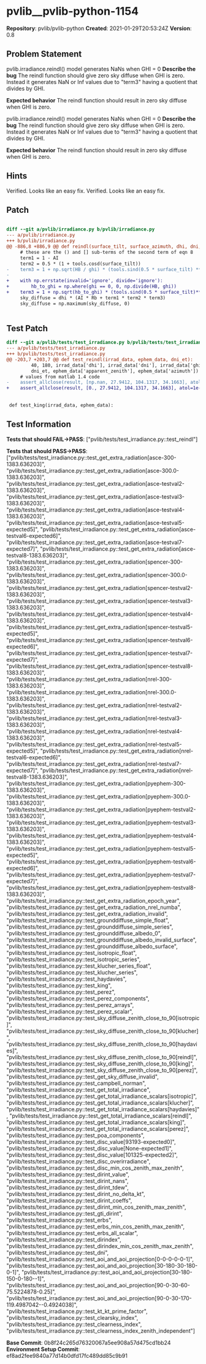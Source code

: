 # pvlib__pvlib-python-1154

**Repository**: pvlib/pvlib-python
**Created**: 2021-01-29T20:53:24Z
**Version**: 0.8

## Problem Statement

pvlib.irradiance.reindl() model generates NaNs when GHI = 0
**Describe the bug**
The reindl function should give zero sky diffuse when GHI is zero. Instead it generates NaN or Inf values due to "term3" having a quotient that divides by GHI.  

**Expected behavior**
The reindl function should result in zero sky diffuse when GHI is zero.


pvlib.irradiance.reindl() model generates NaNs when GHI = 0
**Describe the bug**
The reindl function should give zero sky diffuse when GHI is zero. Instead it generates NaN or Inf values due to "term3" having a quotient that divides by GHI.  

**Expected behavior**
The reindl function should result in zero sky diffuse when GHI is zero.




## Hints

Verified. Looks like an easy fix.
Verified. Looks like an easy fix.

## Patch

```diff

diff --git a/pvlib/irradiance.py b/pvlib/irradiance.py
--- a/pvlib/irradiance.py
+++ b/pvlib/irradiance.py
@@ -886,8 +886,9 @@ def reindl(surface_tilt, surface_azimuth, dhi, dni, ghi, dni_extra,
     # these are the () and [] sub-terms of the second term of eqn 8
     term1 = 1 - AI
     term2 = 0.5 * (1 + tools.cosd(surface_tilt))
-    term3 = 1 + np.sqrt(HB / ghi) * (tools.sind(0.5 * surface_tilt) ** 3)
-
+    with np.errstate(invalid='ignore', divide='ignore'):
+        hb_to_ghi = np.where(ghi == 0, 0, np.divide(HB, ghi))
+    term3 = 1 + np.sqrt(hb_to_ghi) * (tools.sind(0.5 * surface_tilt)**3)
     sky_diffuse = dhi * (AI * Rb + term1 * term2 * term3)
     sky_diffuse = np.maximum(sky_diffuse, 0)
 


```

## Test Patch

```diff
diff --git a/pvlib/tests/test_irradiance.py b/pvlib/tests/test_irradiance.py
--- a/pvlib/tests/test_irradiance.py
+++ b/pvlib/tests/test_irradiance.py
@@ -203,7 +203,7 @@ def test_reindl(irrad_data, ephem_data, dni_et):
         40, 180, irrad_data['dhi'], irrad_data['dni'], irrad_data['ghi'],
         dni_et, ephem_data['apparent_zenith'], ephem_data['azimuth'])
     # values from matlab 1.4 code
-    assert_allclose(result, [np.nan, 27.9412, 104.1317, 34.1663], atol=1e-4)
+    assert_allclose(result, [0., 27.9412, 104.1317, 34.1663], atol=1e-4)
 
 
 def test_king(irrad_data, ephem_data):

```

## Test Information

**Tests that should FAIL→PASS**: ["pvlib/tests/test_irradiance.py::test_reindl"]

**Tests that should PASS→PASS**: ["pvlib/tests/test_irradiance.py::test_get_extra_radiation[asce-300-1383.636203]", "pvlib/tests/test_irradiance.py::test_get_extra_radiation[asce-300.0-1383.636203]", "pvlib/tests/test_irradiance.py::test_get_extra_radiation[asce-testval2-1383.636203]", "pvlib/tests/test_irradiance.py::test_get_extra_radiation[asce-testval3-1383.636203]", "pvlib/tests/test_irradiance.py::test_get_extra_radiation[asce-testval4-1383.636203]", "pvlib/tests/test_irradiance.py::test_get_extra_radiation[asce-testval5-expected5]", "pvlib/tests/test_irradiance.py::test_get_extra_radiation[asce-testval6-expected6]", "pvlib/tests/test_irradiance.py::test_get_extra_radiation[asce-testval7-expected7]", "pvlib/tests/test_irradiance.py::test_get_extra_radiation[asce-testval8-1383.636203]", "pvlib/tests/test_irradiance.py::test_get_extra_radiation[spencer-300-1383.636203]", "pvlib/tests/test_irradiance.py::test_get_extra_radiation[spencer-300.0-1383.636203]", "pvlib/tests/test_irradiance.py::test_get_extra_radiation[spencer-testval2-1383.636203]", "pvlib/tests/test_irradiance.py::test_get_extra_radiation[spencer-testval3-1383.636203]", "pvlib/tests/test_irradiance.py::test_get_extra_radiation[spencer-testval4-1383.636203]", "pvlib/tests/test_irradiance.py::test_get_extra_radiation[spencer-testval5-expected5]", "pvlib/tests/test_irradiance.py::test_get_extra_radiation[spencer-testval6-expected6]", "pvlib/tests/test_irradiance.py::test_get_extra_radiation[spencer-testval7-expected7]", "pvlib/tests/test_irradiance.py::test_get_extra_radiation[spencer-testval8-1383.636203]", "pvlib/tests/test_irradiance.py::test_get_extra_radiation[nrel-300-1383.636203]", "pvlib/tests/test_irradiance.py::test_get_extra_radiation[nrel-300.0-1383.636203]", "pvlib/tests/test_irradiance.py::test_get_extra_radiation[nrel-testval2-1383.636203]", "pvlib/tests/test_irradiance.py::test_get_extra_radiation[nrel-testval3-1383.636203]", "pvlib/tests/test_irradiance.py::test_get_extra_radiation[nrel-testval4-1383.636203]", "pvlib/tests/test_irradiance.py::test_get_extra_radiation[nrel-testval5-expected5]", "pvlib/tests/test_irradiance.py::test_get_extra_radiation[nrel-testval6-expected6]", "pvlib/tests/test_irradiance.py::test_get_extra_radiation[nrel-testval7-expected7]", "pvlib/tests/test_irradiance.py::test_get_extra_radiation[nrel-testval8-1383.636203]", "pvlib/tests/test_irradiance.py::test_get_extra_radiation[pyephem-300-1383.636203]", "pvlib/tests/test_irradiance.py::test_get_extra_radiation[pyephem-300.0-1383.636203]", "pvlib/tests/test_irradiance.py::test_get_extra_radiation[pyephem-testval2-1383.636203]", "pvlib/tests/test_irradiance.py::test_get_extra_radiation[pyephem-testval3-1383.636203]", "pvlib/tests/test_irradiance.py::test_get_extra_radiation[pyephem-testval4-1383.636203]", "pvlib/tests/test_irradiance.py::test_get_extra_radiation[pyephem-testval5-expected5]", "pvlib/tests/test_irradiance.py::test_get_extra_radiation[pyephem-testval6-expected6]", "pvlib/tests/test_irradiance.py::test_get_extra_radiation[pyephem-testval7-expected7]", "pvlib/tests/test_irradiance.py::test_get_extra_radiation[pyephem-testval8-1383.636203]", "pvlib/tests/test_irradiance.py::test_get_extra_radiation_epoch_year", "pvlib/tests/test_irradiance.py::test_get_extra_radiation_nrel_numba", "pvlib/tests/test_irradiance.py::test_get_extra_radiation_invalid", "pvlib/tests/test_irradiance.py::test_grounddiffuse_simple_float", "pvlib/tests/test_irradiance.py::test_grounddiffuse_simple_series", "pvlib/tests/test_irradiance.py::test_grounddiffuse_albedo_0", "pvlib/tests/test_irradiance.py::test_grounddiffuse_albedo_invalid_surface", "pvlib/tests/test_irradiance.py::test_grounddiffuse_albedo_surface", "pvlib/tests/test_irradiance.py::test_isotropic_float", "pvlib/tests/test_irradiance.py::test_isotropic_series", "pvlib/tests/test_irradiance.py::test_klucher_series_float", "pvlib/tests/test_irradiance.py::test_klucher_series", "pvlib/tests/test_irradiance.py::test_haydavies", "pvlib/tests/test_irradiance.py::test_king", "pvlib/tests/test_irradiance.py::test_perez", "pvlib/tests/test_irradiance.py::test_perez_components", "pvlib/tests/test_irradiance.py::test_perez_arrays", "pvlib/tests/test_irradiance.py::test_perez_scalar", "pvlib/tests/test_irradiance.py::test_sky_diffuse_zenith_close_to_90[isotropic]", "pvlib/tests/test_irradiance.py::test_sky_diffuse_zenith_close_to_90[klucher]", "pvlib/tests/test_irradiance.py::test_sky_diffuse_zenith_close_to_90[haydavies]", "pvlib/tests/test_irradiance.py::test_sky_diffuse_zenith_close_to_90[reindl]", "pvlib/tests/test_irradiance.py::test_sky_diffuse_zenith_close_to_90[king]", "pvlib/tests/test_irradiance.py::test_sky_diffuse_zenith_close_to_90[perez]", "pvlib/tests/test_irradiance.py::test_get_sky_diffuse_invalid", "pvlib/tests/test_irradiance.py::test_campbell_norman", "pvlib/tests/test_irradiance.py::test_get_total_irradiance", "pvlib/tests/test_irradiance.py::test_get_total_irradiance_scalars[isotropic]", "pvlib/tests/test_irradiance.py::test_get_total_irradiance_scalars[klucher]", "pvlib/tests/test_irradiance.py::test_get_total_irradiance_scalars[haydavies]", "pvlib/tests/test_irradiance.py::test_get_total_irradiance_scalars[reindl]", "pvlib/tests/test_irradiance.py::test_get_total_irradiance_scalars[king]", "pvlib/tests/test_irradiance.py::test_get_total_irradiance_scalars[perez]", "pvlib/tests/test_irradiance.py::test_poa_components", "pvlib/tests/test_irradiance.py::test_disc_value[93193-expected0]", "pvlib/tests/test_irradiance.py::test_disc_value[None-expected1]", "pvlib/tests/test_irradiance.py::test_disc_value[101325-expected2]", "pvlib/tests/test_irradiance.py::test_disc_overirradiance", "pvlib/tests/test_irradiance.py::test_disc_min_cos_zenith_max_zenith", "pvlib/tests/test_irradiance.py::test_dirint_value", "pvlib/tests/test_irradiance.py::test_dirint_nans", "pvlib/tests/test_irradiance.py::test_dirint_tdew", "pvlib/tests/test_irradiance.py::test_dirint_no_delta_kt", "pvlib/tests/test_irradiance.py::test_dirint_coeffs", "pvlib/tests/test_irradiance.py::test_dirint_min_cos_zenith_max_zenith", "pvlib/tests/test_irradiance.py::test_gti_dirint", "pvlib/tests/test_irradiance.py::test_erbs", "pvlib/tests/test_irradiance.py::test_erbs_min_cos_zenith_max_zenith", "pvlib/tests/test_irradiance.py::test_erbs_all_scalar", "pvlib/tests/test_irradiance.py::test_dirindex", "pvlib/tests/test_irradiance.py::test_dirindex_min_cos_zenith_max_zenith", "pvlib/tests/test_irradiance.py::test_dni", "pvlib/tests/test_irradiance.py::test_aoi_and_aoi_projection[0-0-0-0-0-1]", "pvlib/tests/test_irradiance.py::test_aoi_and_aoi_projection[30-180-30-180-0-1]", "pvlib/tests/test_irradiance.py::test_aoi_and_aoi_projection[30-180-150-0-180--1]", "pvlib/tests/test_irradiance.py::test_aoi_and_aoi_projection[90-0-30-60-75.5224878-0.25]", "pvlib/tests/test_irradiance.py::test_aoi_and_aoi_projection[90-0-30-170-119.4987042--0.4924038]", "pvlib/tests/test_irradiance.py::test_kt_kt_prime_factor", "pvlib/tests/test_irradiance.py::test_clearsky_index", "pvlib/tests/test_irradiance.py::test_clearness_index", "pvlib/tests/test_irradiance.py::test_clearness_index_zenith_independent"]

**Base Commit**: 0b8f24c265d76320067a5ee908a57d475cd1bb24
**Environment Setup Commit**: ef8ad2fee9840a77d14b0dfd17fc489dd85c9b91
